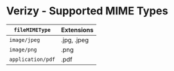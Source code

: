 # Verizy - Supported MIME Types

`fileMIMEType` | Extensions
--- | ---
`image/jpeg` | .jpg, .jpeg
`image/png` | .png
`application/pdf` | .pdf
